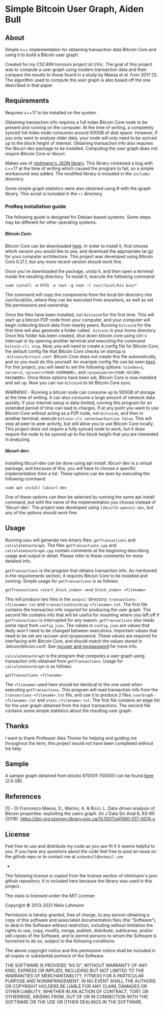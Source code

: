 # Simple Bitcoin User Graph, Aiden Bull

<h2>About</h2>

Simple c++ implementation for obtaining transaction data Bitcoin Core and using it to build a Bitcoin user graph. 

Created for my CSC499 honours project at UVic. The goal of this project was to compute a user graph using modern transaction data and then compare the results to those found in a study by Maesa et al. from 2017 [1]. The algorithm used to compute the user graph is also based off the one described in that paper.

<h2>Requirements</h2>

Requires c++17 to be installed on the system. 

Obtaining transaction info requires a full index Bitcoin Core node to be present and running on the computer. At the time of writing, a completely synced full index node consumes around 500GB of disk space. However, if you only want to analyze older data, your node will only need to be synced up to the block height of interest. Obtaining transaction info also requires the libcurl-dev package to be installed. Computing the user graph does not require Bitcoin Core or libcurl.

Makes use of <a href="https://github.com/nlohmann/json">nlohmann's JSON library</a>. This library contained a bug with c++17 at the time of writing which caused the program to fail, so a simple workaround was added. The modified library is included in the `include/` directory.

Some simple graph statistics were also obtained using R with the igraph library. This script is included in the `r/` directory.


<h3>PreReq installation guide</h3>

The following guide is designed for Debian-based systems. Some steps may be different for other operating systems.


<h5>Bitcoin Core:</h5>

Bitcoin Core can be downloaded <a href="https://bitcoin.org/en/version-history">here</a>. In order to install it, first choose which version you would like to use, and download the appropriate tar.gz for your computer architecture. This project was developed using Bitcoin Core 0.21.1, but any more recent version should work fine.

Once you've downloaded the package, unzip it, and then open a terminal inside the resulting directory. To install it, execute the following command:

`sudo install -m 0755 -o root -g root -t /usr/local/bin bin/*`

The command will copy the components from the local bin directory into /usr/local/bin, where they can be executed from anywhere, as well as set file permissions and ownership.

Once the files have been installed, run `bitcoind` for the first time. This will start up a bitcoin P2P node from your computer, and your computer will begin collecting block data from nearby peers. Running `bitcoind` for the first time will also generate a folder called `.bitcoin` in your home directory. Once this folder has been created, shut down bitcoin core using ctrl-c interrupt or by opening another terminal and executing the command `bitcoin-cli stop`. Now, you will need to create a config file for Bitcoin Core, the default config file that Bitcoin Core checks on startup is `.bitcoin/bitcoin.conf`. Bitcoin Core does not create this file automatically, and so you must do this yourself. An example config file can be seen <a href="https://github.com/bitcoin/bitcoin/blob/master/share/examples/bitcoin.conf">here</a>. For this project, you will need to set the following options: `txindex=1`, `server=1`, `rpcuser=<YOUR-USERNAME>`, and `rpcpassword=<YOUR-SECURE-PASSWORD>`. Once these options have been set, Bitcoin Core is now installed and set up. Now you can run `bitcoind` to let Bitcoin Core sync. 

WARNING! - Running a bitcoin node can consume up to 500GB of storage at the time of writing. It can also consume a large amount of network data quickly. If your internet setup is data-limited, running this program for an extended period of time can lead to charges. If at any point you want to use Bitcoin Core without acting as a P2P node, run `bitcoind`, and then in another terminal, execute `bitcoin-cli setnetworkactive false`. This will stop all peer to peer activity, but still allow you to use Bitcoin Core locally. This project does not require a fully synced node to work, but it does require the node to be synced up to the block height that you are interested in analyzing.


<h5>libcurl-dev:</h5>

Installing libcurl-dev can be done using apt install. libcurl-dev is a virtual package, and because of this, you will have to choose a specific implementation from a list. These options can be seen by executing the following command:

`sudo apt install libcurl-dev`

One of these options can then be selected by running the same apt install command, but with the name of the implementation you choose instead of 'libcurl-dev'. The project was developed using `libcurl4-openssl-dev`, but any of the options should work fine.


<h2>Usage</h2>

Running `make` will generate two binary files: `getTransactions` and `calculateUserGraph`. The files `getTransactions.cpp` and `calculateUserGraph.cpp` contain comments at the beginning describing usage and output in detail. Please refer to these comments for more detailed info.


`getTransactions` is the program that obtains transaction info. As mentioned in the requirements section, it requires Bitcoin Core to be installed and running. Simple usage for `getTransactions` is as follows: 

`getTransactions <start_block_index> <end_block_index> <filename>`

This will produce two files in the `output/` directory: `transactions-<filename>.txt` and `transactionStoreLog-<filename>.txt`. The first file contains the transaction info required for producing the user graph. The second file contains info that will be useful for resuming where you left off if `getTransactions` is interrupted for any reason. `getTransactions` also reads some input from `config.json`. The values in `config.json` are values that likely won't need to be changed between executions. Important values that need to be set are rpcuser and rpcpassword. These values are required for interfacing with Bitcoin Core, and should match the values stored in .bitcoin/bitcoin.conf. See <a href="https://github.com/bitcoin/bitcoin/blob/master/share/examples/bitcoin.conf">rpcuser and rpcpassword</a> for more info. 


`calculateUserGraph` is the program that computes a user graph using transaction info obtained from `getTransactions`. Usage for `calculateUserGraph` is as follows:

`getTransactions <filename>`

The `<filename>`  used here should be identical to the one used when executing `getTransactions`. This program will read transaction info from the `transactions-<filename>.txt` file, and use it to produce 2 files: `userGraph-<filename>.txt` and `stats-<filename>.txt`. The first file contains an edge list for the user graph obtained from the input transactions. The second file contains some simple statistics about the resulting user graph.

<h2>Thanks</h2>

I want to thank Professor Alex Thomo for helping and guiding me throughout the term, this project would not have been completed without his help.

<h2>Sample</h2>

A sample graph obtained from blocks 670001-700000 can be found <a href="https://drive.google.com/file/d/1dgRzjyYs-iBvQ_JzQK8175NqWLZMJGgV/view?usp=sharing">here</a> (2.6 GB). 

<h2>References</h2>

[1] - Di Francesco Maesa, D., Marino, A. & Ricci, L. Data-driven analysis of Bitcoin properties: exploiting the users graph. Int J Data Sci Anal 6, 63–80 (2018). https://doi-org.ezproxy.library.uvic.ca/10.1007/s41060-017-0074-x 

<h2>License</h2>

Feel free to use and distribute my code as you see fit if it seems helpful to you. If you have any questions about the code feel free to post an issue on the github repo or to contact me at `aidenbull@hotmail.com`

-

The following license is copied from the license section of nlohmann's json github repository. It is included here because the library was used in this project.


The class is licensed under the MIT License:

Copyright © 2013-2021 Niels Lohmann

Permission is hereby granted, free of charge, to any person obtaining a copy of this software and associated documentation files (the “Software”), to deal in the Software without restriction, including without limitation the rights to use, copy, modify, merge, publish, distribute, sublicense, and/or sell copies of the Software, and to permit persons to whom the Software is furnished to do so, subject to the following conditions:

The above copyright notice and this permission notice shall be included in all copies or substantial portions of the Software.

THE SOFTWARE IS PROVIDED “AS IS”, WITHOUT WARRANTY OF ANY KIND, EXPRESS OR IMPLIED, INCLUDING BUT NOT LIMITED TO THE WARRANTIES OF MERCHANTABILITY, FITNESS FOR A PARTICULAR PURPOSE AND NONINFRINGEMENT. IN NO EVENT SHALL THE AUTHORS OR COPYRIGHT HOLDERS BE LIABLE FOR ANY CLAIM, DAMAGES OR OTHER LIABILITY, WHETHER IN AN ACTION OF CONTRACT, TORT OR OTHERWISE, ARISING FROM, OUT OF OR IN CONNECTION WITH THE SOFTWARE OR THE USE OR OTHER DEALINGS IN THE SOFTWARE.

